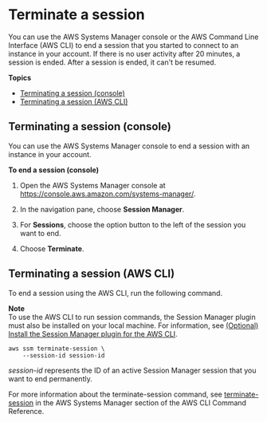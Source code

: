 # Terminate a session<a name="session-manager-working-with-sessions-end"></a>

You can use the AWS Systems Manager console or the AWS Command Line Interface \(AWS CLI\) to end a session that you started to connect to an instance in your account\. If there is no user activity after 20 minutes, a session is ended\. After a session is ended, it can't be resumed\. 

**Topics**
+ [Terminating a session \(console\)](#stop-sys-console)
+ [Terminating a session \(AWS CLI\)](#stop-cli)

## Terminating a session \(console\)<a name="stop-sys-console"></a>

You can use the AWS Systems Manager console to end a session with an instance in your account\.

**To end a session \(console\)**

1. Open the AWS Systems Manager console at [https://console\.aws\.amazon\.com/systems\-manager/](https://console.aws.amazon.com/systems-manager/)\.

1. In the navigation pane, choose **Session Manager**\.

1. For **Sessions**, choose the option button to the left of the session you want to end\.

1. Choose **Terminate**\.

## Terminating a session \(AWS CLI\)<a name="stop-cli"></a>

To end a session using the AWS CLI, run the following command\.

**Note**  
To use the AWS CLI to run session commands, the Session Manager plugin must also be installed on your local machine\. For information, see [\(Optional\) Install the Session Manager plugin for the AWS CLI](session-manager-working-with-install-plugin.md)\.

```
aws ssm terminate-session \
    --session-id session-id
```

*session\-id* represents the ID of an active Session Manager session that you want to end permanently\.

For more information about the terminate\-session command, see [terminate\-session](https://docs.aws.amazon.com/cli/latest/reference/ssm/terminate-session.html) in the AWS Systems Manager section of the AWS CLI Command Reference\.